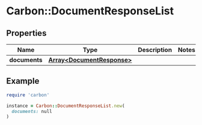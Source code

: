 # Carbon::DocumentResponseList

## Properties

| Name | Type | Description | Notes |
| ---- | ---- | ----------- | ----- |
| **documents** | [**Array&lt;DocumentResponse&gt;**](DocumentResponse.md) |  |  |

## Example

```ruby
require 'carbon'

instance = Carbon::DocumentResponseList.new(
  documents: null
)
```

